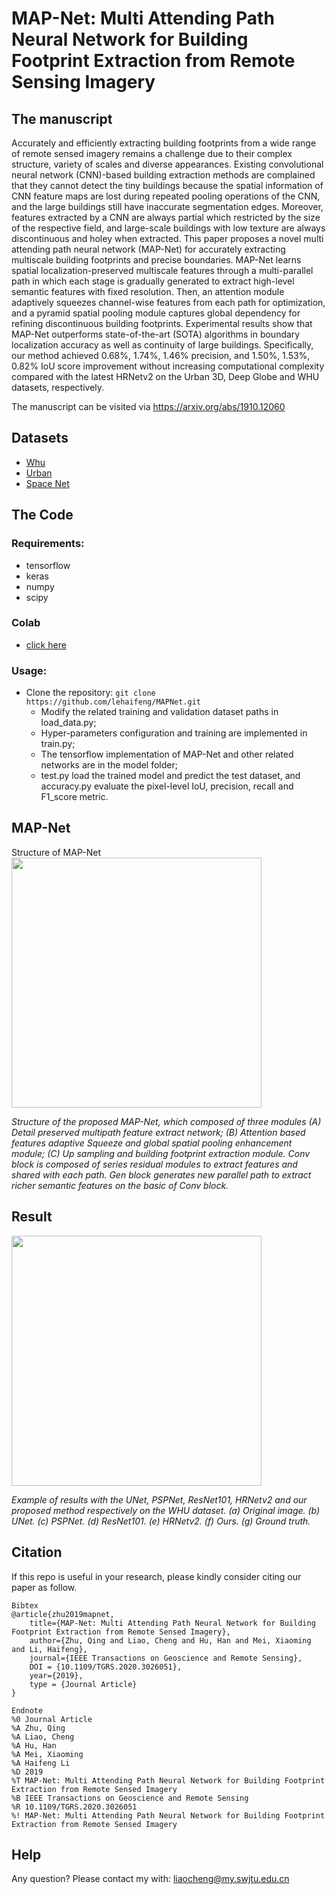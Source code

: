 # **MAP-Net: Multi Attending Path Neural Network for Building Footprint Extraction from Remote Sensing Imagery**

## The manuscript
Accurately and efficiently extracting building footprints from a wide range of remote sensed imagery remains a challenge due to their complex structure, variety of scales and diverse appearances. Existing convolutional neural network (CNN)-based building extraction methods are complained that they cannot detect the tiny buildings because the spatial information of CNN feature maps are lost during repeated pooling operations of the CNN, and the large buildings still have inaccurate segmentation edges. Moreover, features extracted by a CNN are always partial which restricted by the size of the respective field, and large-scale buildings with low texture are always discontinuous and holey when extracted. This paper proposes a novel multi attending path neural network (MAP-Net) for accurately extracting multiscale building footprints and precise boundaries. MAP-Net learns spatial localization-preserved multiscale features through a multi-parallel path in which each stage is gradually generated to extract high-level semantic features with fixed resolution. Then, an attention module adaptively squeezes channel-wise features from each path for optimization, and a pyramid spatial pooling module captures global dependency for refining discontinuous building footprints. Experimental results show that MAP-Net outperforms state-of-the-art (SOTA) algorithms in boundary localization accuracy as well as continuity of large buildings. Specifically, our method achieved 0.68\%, 1.74\%, 1.46\% precision, and 1.50\%, 1.53\%, 0.82\% IoU score improvement without increasing computational complexity compared with the latest HRNetv2 on the Urban 3D, Deep Globe and WHU datasets, respectively.

The manuscript can be visited via https://arxiv.org/abs/1910.12060

## Datasets

* [Whu](http://study.rsgis.whu.edu.cn/pages/download/building_dataset.html)
* [Urban](https://spacenetchallenge.github.io/datasets/Urban_3D_Challenge_summary.html)
* [Space Net](https://spacenetchallenge.github.io/datasets/spacenetBuildings-V2summary.html)

## The Code

### Requirements:
* tensorflow
* keras
* numpy
* scipy 

### Colab

* [click here](https://gist.github.com/rakesh4real/6c8b9a3023ed62a603cf8cbec6efe01d)

### Usage:

* Clone the repository: ```git clone https://github.com/lehaifeng/MAPNet.git```
  * Modify the related training and validation dataset paths in load_data.py;
  * Hyper-parameters configuration and training are implemented in train.py;
  * The tensorflow implementation  of MAP-Net and other related networks are  in the model folder;
  * test.py load the trained model and predict the test dataset, and accuracy.py evaluate the pixel-level IoU, precision, recall and F1_score metric.


## MAP-Net

Structure of MAP-Net<bar>
<img src="image/main.png" width="400px" hight="400px" />

​*Structure of the proposed MAP-Net, which composed of three modules (A) Detail preserved multipath feature extract network; (B) Attention based features adaptive Squeeze and global spatial pooling enhancement module; (C) Up sampling and building footprint extraction module. Conv block is composed of series residual modules to extract features and shared with each path. Gen block generates new parallel path to extract richer semantic features on the basic of Conv block.*  

## Result

<img src="image/result.png" width="400px" hight="400px" />

​*Example of results with the UNet, PSPNet, ResNet101, HRNetv2 and our proposed method respectively on the WHU dataset. (a) Original image. (b) UNet. (c) PSPNet. (d) ResNet101. (e) HRNetv2. (f) Ours. (g) Ground truth.*  

## Citation
If this repo is useful in your research, please kindly consider citing our paper as follow.
```
Bibtex
@article{zhu2019mapnet,
    title={MAP-Net: Multi Attending Path Neural Network for Building Footprint Extraction from Remote Sensed Imagery},
    author={Zhu, Qing and Liao, Cheng and Hu, Han and Mei, Xiaoming and Li, Haifeng},
    journal={IEEE Transactions on Geoscience and Remote Sensing},
    DOI = {10.1109/TGRS.2020.3026051},
    year={2019},
    type = {Journal Article}
}

Endnote
%0 Journal Article
%A Zhu, Qing
%A Liao, Cheng
%A Hu, Han
%A Mei, Xiaoming
%A Haifeng Li
%D 2019
%T MAP-Net: Multi Attending Path Neural Network for Building Footprint Extraction from Remote Sensed Imagery
%B IEEE Transactions on Geoscience and Remote Sensing
%R 10.1109/TGRS.2020.3026051
%! MAP-Net: Multi Attending Path Neural Network for Building Footprint Extraction from Remote Sensed Imagery

```

##  Help

Any question? Please contact my with: liaocheng@my.swjtu.edu.cn



